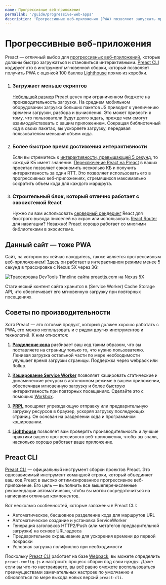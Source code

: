 ```yaml
---
name: Прогрессивные веб-приложения
permalink: '/guide/progressive-web-apps'
description: 'Прогрессивные веб-приложения (PWA) позволяют запускать приложения в автономном режиме. Они хорошо работают с Preact'
---
```


# Прогрессивные веб-приложения

Preact — отличный выбор для [прогрессивных веб-приложений](https://web.dev/learn/pwa/), которые должны быстро загружаться и становиться интерактивными. [Preact CLI](https://github.com/preactjs/preact-cli/) кодирует это в инструмент мгновенной сборки, который позволяет получить PWA с оценкой 100 баллов [Lighthouse][LH] прямо из коробки.

[LH]: https://developers.google.com/web/tools/lighthouse/

<ol class="list-view">
    <li class="list-item">
        <div class="list-header">
          <div class="_bubble" style="background-image: url(/assets/pwa-guide/load-less-script.svg);"></div>
        </div>
        <div class="list-detail">
          <div class="_title-block">
            <h3>Загружает меньше скриптов</h3>
          </div>
          <p class="_summary"><a href="/about/project-goals">Небольшой размер</a> Preact ценен при ограниченном бюджете на производительность загрузки. На среднем мобильном оборудовании загрузка больших пакетов JS приводит к увеличению времени загрузки, разбора и вычисления. Это может привести к тому, что пользователи будут долго ждать, прежде чем смогут взаимодействовать с вашим приложением.  Сокращая библиотечный код в своих пакетах, вы ускоряете загрузку, передавая пользователям меньший объем кода.</p>
        </div>
    </li>
    <li class="list-item">
        <div class="list-header">
          <div class="_bubble" style="background-image: url(/assets/pwa-guide/faster-tti.svg);"></div>
        </div>
        <div class="list-detail">
          <div class="_title-block">
            <h3>Более быстрое время достижения интерактивности</h3>
          </div>
          <p class="_summary">Если вы стремитесь к <a href="https://infrequently.org/2016/09/what-exactly-makes-something-a-progressive-web-app/">интерактивности, превышающей 5 секунд</a>, то каждый КБ имеет значение. <a href="/guide/v10/switching-to-preact">Переключение React на Preact</a> в ваших проектах позволяет сэкономить несколько КБ и получить интерактивность за один RTT. Это позволяет использовать его в прогрессивных веб-приложениях, стремящихся максимально сократить объем кода для каждого маршрута.</p>
        </div>
    </li>
    <li class="list-item">
        <div class="list-header">
          <div class="_bubble" style="background-image: url(/assets/pwa-guide/building-block.svg);"></div>
        </div>
        <div class="list-detail">
          <div class="_title-block">
            <h3>Строительный блок, который отлично работает с экосистемой React</h3>
          </div>
          <p class="_summary">Нужно ли вам использовать <a href="https://facebook.github.io/react/docs/react-dom-server.html">серверный рендеринг</a> React для быстрого вывода пикселей на экран или использовать <a href="https://github.com/ReactTraining/react-router">React Router</a> для навигации? Неважно! Preact хорошо работает со многими библиотеками в экосистеме.</p>
        </div>
    </li>
</ol>

## Данный сайт — тоже PWA

Сайт, на котором вы сейчас находитесь, также является прогрессивным веб-приложением! Здесь он работает в интерактивном режиме менее 5 секунд в трассировке с Nexus 5X через 3G:

<img src="/assets/pwa-guide/timeline.jpg" style="display: block;" alt="Трассировка DevTools Timeline сайта preactjs.com на Nexus 5X"/>

Статический контент сайта хранится в (Service Worker) Cache Storage API, что обеспечивает его мгновенную загрузку при повторных посещениях.

## Советы по производительности

Хотя Preact — это готовый продукт, который должен хорошо работать с PWA, его можно использовать и с рядом других инструментов и технологий. К ним относятся:

<ol class="list-view">
    <li class="list-item">
        <div class="list-header">
          <div class="_bubble" style="background-image: url(/assets/pwa-guide/code-splitting.svg);"></div>
        </div>
        <div class="list-detail">
          <p class="_summary"><strong><a href="https://webpack.js.org/guides/code-splitting/">Разделение кода</a></strong> разбивает ваш код таким образом, что вы поставляете на страницу только то, что нужно пользователю. Ленивая загрузка остальной части по мере необходимости улучшает время загрузки страницы. Поддержка через webpack или Rollup.</p>
        </div>
    </li>
    <li class="list-item">
        <div class="list-header">
          <div class="_bubble" style="background-image: url(/assets/pwa-guide/service-worker-caching.svg);"></div>
        </div>
        <div class="list-detail">
          <p class="_summary"><strong><a href="https://developers.google.com/web/fundamentals/getting-started/primers/service-workers">Кэширование Service Worker</a></strong> позволяет кэшировать статические и динамические ресурсы в автономном режиме в вашем приложении, обеспечивая мгновенную загрузку и более быструю интерактивность при повторных посещениях. Сделайте это с помощью <a href="https://developers.google.com/web/tools/workbox">Workbox</a>.</p>
        </div>
    </li>
    <li class="list-item">
        <div class="list-header">
          <div class="_bubble" style="background-image: url(/assets/pwa-guide/prpl.svg);"></div>
        </div>
        <div class="list-detail">
          <p class="_summary"><strong><a href="https://developers.google.com/web/fundamentals/performance/prpl-pattern/">PRPL</a></strong> поощряет упреждающую отправку или предварительную загрузку ресурсов в браузер, ускоряя загрузку последующих страниц. Он основан на разделении кода и программном кэшировании.</p>
        </div>
    </li>
    <li class="list-item">
        <div class="list-header">
          <div class="_bubble" style="background-image: url(/assets/pwa-guide/lighthouse.svg);"></div>
        </div>
        <div class="list-detail">
          <p class="_summary"><strong><a href="https://github.com/GoogleChrome/lighthouse/">Lighthouse</a></strong> позволяет вам проверять производительность и лучшие практики вашего прогрессивного веб-приложения, чтобы вы знали, насколько хорошо работает ваше приложение.</p>
        </div>
    </li>
</ol>

## Preact CLI

[Preact CLI](https://github.com/preactjs/preact-cli/) — официальный инструмент сборки проектов Preact. Это однозависимый инструмент командной строки, который объединяет ваш код Preact в высоко оптимизированное прогрессивное веб-приложение. Его цель — выполнить все вышеперечисленные рекомендации автоматически, чтобы вы могли сосредоточиться на написании отличных компонентов.

Вот несколько особенностей, которые заложены в Preact CLI:

- Автоматическое, бесшовное разделение кода для маршрутов URL
- Автоматическое создание и установка ServiceWorker
- Генерация заголовков HTTP2/Push (или метатегов предварительной загрузки) на основе URL-адреса
- Предварительное окрашивание для ускорения времени до первой покраски
- Условная загрузка полифиллов при необходимости

Поскольку [Preact CLI](https://github.com/preactjs/preact-cli/) работает на базе [Webpack](https://webpack.js.org), вы можете определить `preact.config.js` и настроить процесс сборки под свои нужды. Даже если вы что-то настраиваете, вы всё равно сможете воспользоваться преимуществами замечательных настроек по умолчанию и обновляться по мере выхода новых версий `preact-cli`.
